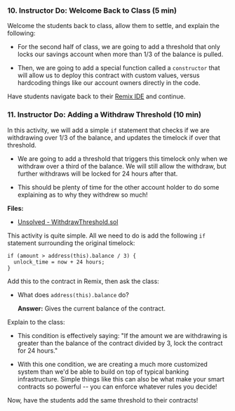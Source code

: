 ### 10. Instructor Do: Welcome Back to Class (5 min)

Welcome the students back to class, allow them to settle, and explain the following:

* For the second half of class, we are going to add a threshold that only locks our savings account when more than 1/3 of
  the balance is pulled.

* Then, we are going to add a special function called a `constructor` that will allow us to deploy this contract with custom
  values, versus hardcoding things like our account owners directly in the code.

Have students navigate back to their [Remix IDE](https://remix.ethereum.org) and continue.

### 11. Instructor Do: Adding a Withdraw Threshold (10 min)

In this activity, we will add a simple `if` statement that checks if we are withdrawing over 1/3 of the balance,
and updates the timelock if over that threshold.

* We are going to add a threshold that triggers this timelock only when we withdraw over a third of the balance.
  We will still allow the withdraw, but further withdraws will be locked for 24 hours after that.

* This should be plenty of time for the other account holder to do some explaining as to why they withdrew so much!


**Files:**

* [Unsolved - WithdrawThreshold.sol](Activities/11-Ins_Adding_Withdraw_Threshold/Unsolved/WithdrawThreshold.sol)

This activity is quite simple. All we need to do is add the following `if` statement surrounding the original timelock:

```solidity
if (amount > address(this).balance / 3) {
  unlock_time = now + 24 hours;
}
```

Add this to the contract in Remix, then ask the class:

* What does `address(this).balance` do?

  **Answer:** Gives the current balance of the contract.

Explain to the class:

* This condition is effectively saying: "If the amount we are withdrawing is greater than the balance of the contract divided by 3, lock the contract for 24 hours."

* With this one condition, we are creating a much more customized system than we'd be able to build on top of typical banking infrastructure.
  Simple things like this can also be what make your smart contracts so powerful -- you can enforce whatever rules you decide!

Now, have the students add the same threshold to their contracts!
